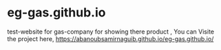 # eg-gas.github.io
test-website for gas-company for showing there product ,
You can Visite the project here,
https://abanoubsamirnaguib.github.io/eg-gas.github.io/
